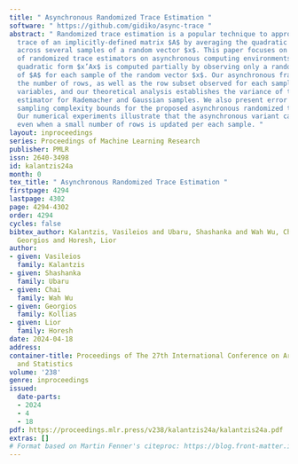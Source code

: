```yaml
---
title: " Asynchronous Randomized Trace Estimation "
software: " https://github.com/gidiko/async-trace "
abstract: " Randomized trace estimation is a popular technique to approximate the
  trace of an implicitly-defined matrix $A$ by averaging the quadratic form $x’Ax$
  across several samples of a random vector $x$. This paper focuses on the application
  of randomized trace estimators on asynchronous computing environments where the
  quadratic form $x’Ax$ is computed partially by observing only a random row subset
  of $A$ for each sample of the random vector $x$. Our asynchronous framework treats
  the number of rows, as well as the row subset observed for each sample, as random
  variables, and our theoretical analysis establishes the variance of the randomized
  estimator for Rademacher and Gaussian samples. We also present error analysis and
  sampling complexity bounds for the proposed asynchronous randomized trace estimator.
  Our numerical experiments illustrate that the asynchronous variant can be competitive
  even when a small number of rows is updated per each sample. "
layout: inproceedings
series: Proceedings of Machine Learning Research
publisher: PMLR
issn: 2640-3498
id: kalantzis24a
month: 0
tex_title: " Asynchronous Randomized Trace Estimation "
firstpage: 4294
lastpage: 4302
page: 4294-4302
order: 4294
cycles: false
bibtex_author: Kalantzis, Vasileios and Ubaru, Shashanka and Wah Wu, Chai and Kollias,
  Georgios and Horesh, Lior
author:
- given: Vasileios
  family: Kalantzis
- given: Shashanka
  family: Ubaru
- given: Chai
  family: Wah Wu
- given: Georgios
  family: Kollias
- given: Lior
  family: Horesh
date: 2024-04-18
address:
container-title: Proceedings of The 27th International Conference on Artificial Intelligence
  and Statistics
volume: '238'
genre: inproceedings
issued:
  date-parts:
  - 2024
  - 4
  - 18
pdf: https://proceedings.mlr.press/v238/kalantzis24a/kalantzis24a.pdf
extras: []
# Format based on Martin Fenner's citeproc: https://blog.front-matter.io/posts/citeproc-yaml-for-bibliographies/
---
```


